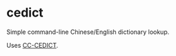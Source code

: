 # cedict

Simple command-line Chinese/English dictionary lookup.

Uses [CC-CEDICT](https://www.mdbg.net/chinese/dictionary?page=cedict).

